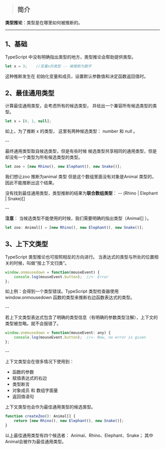 > ## 简介

**类型推论**：类型是在哪里如何被推断的。

---

## 1、基础

TypeScript 中没有明确指出类型的地方，类型推论会帮助提供类型。

```js
let x = 3;    //变量x的类型 -- 被推断为数字
```

这种推断发生在 初始化变量和成员，设置默认参数值和决定函数返回值时。

## 2、最佳通用类型

计算最佳通用类型，会考虑所有的候选类型， 并给出一个兼容所有候选类型的类型。

```js
let x = [0, 1, null];
```

如上，为了推断 x 的类型， 这里有两种候选类型： number 和 null 。

--

最终通用类型取自候选类型，但是有些时候 候选类型共享相同的通用类型，但是却没有一个类型为所有候选类型的类型。

```js
let zoo = [new Rhino(), new Elephant(), new Snake()];
```

我们想让zoo 推断为animal 类型 但是这个数组里面没有对象是Animal 类型的，因此不能推断出这个结果。

没有找到最佳通用类型，类型推断的结果为**联合数组类型**： --   \(Rhino \| Elephant \| Snake\)\[\]

--

**注意**： 当候选类型不能使用的时候，我们需要明确的指出类型（Animal\[\] ）。

```js
let zoo: Animal[] = [new Rhino(), new Elephant(), new Snake()];
```

## 3、上下文类型

TypeScript 类型推论也可按照相反的方向进行。 当表达式的类型与所处的位置相关的时候，叫做“按上下文归类”。

```js
window.onmousedown = function(mouseEvent) {
    console.log(mouseEvent.button);  //<- Error
};
```

如上例：会得到一个类型错误。TypeScript 类型检查器使用 window.onmousedown 函数的类型来推断右边函数表达式的类型。

--

若上下文类型表达式包含了明确的类型信息（有明确的参数类型注解），上下文的类型被忽略。就不会报错了。

```js
window.onmousedown = function(mouseEvent: any) {
    console.log(mouseEvent.button);  //<- Now, no error is given
};
```

--

上下文类型会在很多情况下使用到：

* 函数的参数
* 赋值表达式的右边
* 类型断言
* 对象成员 和 数组字面量
* 返回值语句

上下文类型也会作为最佳通用类型的候选类型。

```js
function createZoo(): Animal[] {
    return [new Rhino(), new Elephant(), new Snake()];
}
```

以上最佳通用类型有四个候选者： Animal、Rhino、Elephant、Snake； 其中Animal会被作为最佳通用类型。

